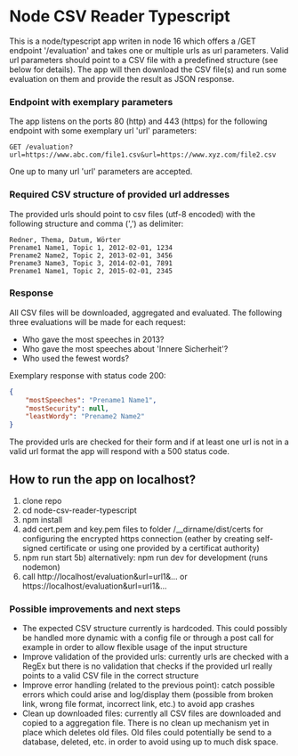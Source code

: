 # Node CSV Reader Typescript

This is a node/typescript app writen in node 16 which offers a /GET endpoint '/evaluation' and takes one or multiple urls as url parameters. Valid url parameters should point to a CSV file with a predefined structure (see below for details). 
The app will then download the CSV file(s) and run some evaluation on them and provide the result as JSON response.

### Endpoint with exemplary parameters
The app listens on the ports 80 (http) and 443 (https) for the following endpoint with some exemplary url 'url' parameters:
```
GET /evaluation?url=https://www.abc.com/file1.csv&url=https://www.xyz.com/file2.csv
```
One up to many url 'url' parameters are accepted.

### Required CSV structure of provided url addresses 
The provided urls should point to csv files (utf-8 encoded) with the following structure and comma (',') as delimiter:
```
Redner, Thema, Datum, Wörter
Prename1 Name1, Topic 1, 2012-02-01, 1234
Prename2 Name2, Topic 2, 2013-02-01, 3456
Prename3 Name3, Topic 3, 2014-02-01, 7891
Prename1 Name1, Topic 2, 2015-02-01, 2345
```

### Response
All CSV files will be downloaded, aggregated and evaluated. The following three evaluations will be made for each request:
- Who gave the most speeches in 2013?
- Who gave the most speeches about 'Innere Sicherheit'?
- Who used the fewest words?

Exemplary response with status code 200:
```JSON
{
    "mostSpeeches": "Prename1 Name1",
    "mostSecurity": null,
    "leastWordy": "Prename2 Name2"
}
```

The provided urls are checked for their form and if at least one url is not in a valid url format the app will respond with a 500 status code.

## How to run the app on localhost?
1) clone repo
2) cd node-csv-reader-typescript
3) npm install
4) add cert.pem and key.pem files to folder /__dirname/dist/certs for configuring the encrypted https connection (eather by creating self-signed certificate or using one provided by a certificat authority)
5) npm run start
5b) alternatively: npm run dev for development (runs nodemon) 
6) call http://localhost/evaluation&url=url1&... or https://localhost/evaluation&url=url1&...

### Possible improvements and next steps 
- The expected CSV structure currently is hardcoded. This could possibly be handled more dynamic with a config file or through a post call for example in order to allow flexible usage of the input structure
- Improve validation of the provided urls: currently urls are checked with a RegEx but there is no validation that checks if the provided url really points to a valid CSV file in the correct structure
- Improve error handling (related to the previous point): catch possible errors which could arise and log/display them  (possible from broken link, wrong file format, incorrect link, etc.) to avoid app crashes
- Clean up downloaded files: currently all CSV files are downloaded and copied to a aggregation file. There is no clean up mechanism yet in place which deletes old files. Old files could potentially be send to a database, deleted, etc. in order to avoid using up to much disk space. 